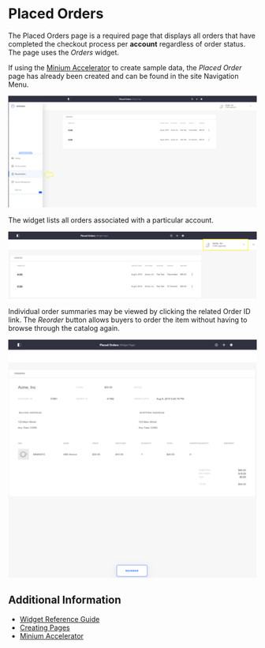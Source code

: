 # Placed Orders

The Placed Orders page is a required page that displays all orders that have completed the checkout process per **account** regardless of order status. The page uses the _Orders_ widget.

If using the [Minium Accelerator](../../../getting-started/accelerators/using-the-minium-accelerator-to-jump-start-your-b2b-store/README.md) to create sample data, the _Placed Order_ page has already been created and can be found in the site Navigation Menu.

![Placed Orders page](./placed-orders/images/01.png)

The widget lists all orders associated with a particular account.

![Account for the placed orders](./placed-orders/images/02.png)

Individual order summaries may be viewed by clicking the related Order ID link. The _Reorder_ button allows buyers to order the item without having to browse through the catalog again.

![Order summaries](./placed-orders/images/03.png)

## Additional Information

* [Widget Reference Guide](../content/widget-reference.md)
* [Creating Pages](https://help.liferay.com/hc/en-us/articles/360018171291-Creating-Pages)
* [Minium Accelerator](../../../getting-started/accelerators/using-the-minium-accelerator-to-jump-start-your-b2b-store/README.md)
